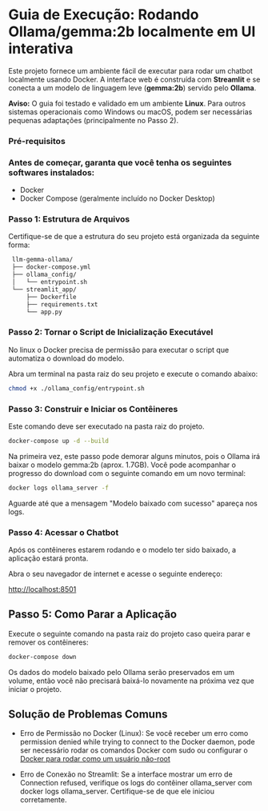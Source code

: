 
# Guia de Execução: Rodando Ollama/gemma:2b localmente em UI interativa

Este projeto fornece um ambiente fácil de executar para rodar um chatbot localmente usando Docker. A interface web é construída com **Streamlit** e se conecta a um modelo de linguagem leve (**gemma:2b**) servido pelo **Ollama**.

**Aviso:** O guia foi testado e validado em um ambiente **Linux**. Para outros sistemas operacionais como Windows ou macOS, podem ser necessárias pequenas adaptações (principalmente no Passo 2).

### Pré-requisitos

### Antes de começar, garanta que você tenha os seguintes softwares instalados:
* Docker
* Docker Compose (geralmente incluído no Docker Desktop)

### Passo 1: Estrutura de Arquivos

Certifique-se de que a estrutura do seu projeto está organizada da seguinte forma:

```bash
 llm-gemma-ollama/
 ├── docker-compose.yml
 ├── ollama_config/
 │   └── entrypoint.sh
 └── streamlit_app/
     ├── Dockerfile
     ├── requirements.txt
     └── app.py
```

### Passo 2: Tornar o Script de Inicialização Executável

No linux o Docker precisa de permissão para executar o script que automatiza o download do modelo.

Abra um terminal na pasta raiz do seu projeto e execute o comando abaixo:

```bash
chmod +x ./ollama_config/entrypoint.sh
```

### Passo 3: Construir e Iniciar os Contêineres

Este comando deve ser executado na pasta raiz do projeto.

```bash
docker-compose up -d --build
```

Na primeira vez, este passo pode demorar alguns minutos, pois o Ollama irá baixar o modelo gemma:2b (aprox. 1.7GB).
Você pode acompanhar o progresso do download com o seguinte comando em um novo terminal:

```bash
docker logs ollama_server -f
```

Aguarde até que a mensagem "Modelo baixado com sucesso" apareça nos logs.

### Passo 4: Acessar o Chatbot

Após os contêineres estarem rodando e o modelo ter sido baixado, a aplicação estará pronta.

Abra o seu navegador de internet e acesse o seguinte endereço:

[http://localhost:8501](http://localhost:8501)

## Passo 5: Como Parar a Aplicação

Execute o seguinte comando na pasta raiz do projeto caso queira parar e remover os contêineres:

```bash
docker-compose down
```

Os dados do modelo baixado pelo Ollama serão preservados em um volume, então você não precisará baixá-lo novamente na próxima vez que iniciar o projeto.

## Solução de Problemas Comuns

* Erro de Permissão no Docker (Linux): Se você receber um erro como permission denied while trying to connect to the Docker daemon, pode ser necessário rodar os comandos Docker com sudo ou configurar o [Docker para rodar como um usuário não-root](https://docs.docker.com/engine/install/linux-postinstall/)

* Erro de Conexão no Streamlit: Se a interface mostrar um erro de Connection refused, verifique os logs do contêiner ollama_server com docker logs ollama_server. Certifique-se de que ele iniciou corretamente.
